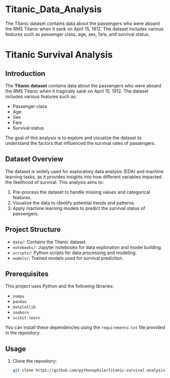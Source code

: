 # Titanic_Data_Analysis
The Titanic dataset contains data about the passengers who were aboard the RMS Titanic when it sank on April 15, 1912. The dataset includes various features such as passenger class, age, sex, fare, and survival status.
# Titanic Survival Analysis

## Introduction

The **Titanic dataset** contains data about the passengers who were aboard the RMS Titanic when it tragically sank on April 15, 1912. The dataset includes various features such as:

- Passenger class
- Age
- Sex
- Fare
- Survival status

The goal of this analysis is to explore and visualize the dataset to understand the factors that influenced the survival rates of passengers.

## Dataset Overview

The dataset is widely used for exploratory data analysis (EDA) and machine learning tasks, as it provides insights into how different variables impacted the likelihood of survival. This analysis aims to:

1. Pre-process the dataset to handle missing values and categorical features.
2. Visualize the data to identify potential trends and patterns.
3. Apply machine learning models to predict the survival status of passengers.

## Project Structure

- `data/`: Contains the Titanic dataset.
- `notebooks/`: Jupyter notebooks for data exploration and model building.
- `scripts/`: Python scripts for data processing and modeling.
- `models/`: Trained models used for survival prediction.

## Prerequisites

This project uses Python and the following libraries:

- `numpy`
- `pandas`
- `matplotlib`
- `seaborn`
- `scikit-learn`

You can install these dependencies using the `requirements.txt` file provided in the repository.

## Usage

1. Clone the repository:
   ```bash
   git clone https://github.com/pythonophile/titanic-survival-analysis.git
